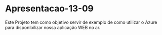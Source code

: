 # Apresentacao-13-09

Este Projeto tem como objetivo servir de exemplo de como utilizar o Azure para disponibilizar nossa aplicação WEB no ar.

